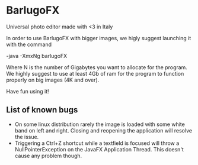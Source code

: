 # BarlugoFX

Universal photo editor made with <3 in Italy



In order to use BarlugoFX with bigger images, we higly suggest launching it with the command

-java -XmxNg barlugoFX

Where N is the number of Gigabytes you want to allocate for the program. We highly suggest to use at least 4Gb of ram for the program to function properly on big images (4K and over). 


Have fun using it!

## List of known bugs
* On some linux distribution rarely the image is loaded with some white band on left and right. Closing and reopening the application will resolve the issue. 
* Triggering a Ctrl+Z shortcut while a textfield is focused will throw a NullPointerException on the JavaFX Application Thread. This doesn't cause any problem though.